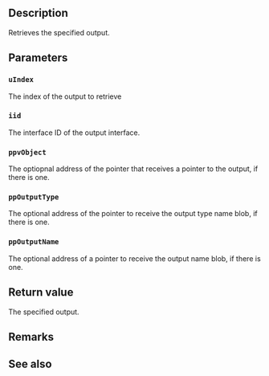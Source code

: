 ## Description

Retrieves the specified output.

## Parameters

### `uIndex`

The index of the output to retrieve

### `iid`

The interface ID of the output interface.

### `ppvObject`

The optiopnal address of the pointer that receives a pointer to the output, if there is one.

### `ppOutputType`

The optional address of the pointer to receive the output type name blob, if there is one.

### `ppOutputName`

The optional address of a pointer to receive the output name blob, if there is one.

## Return value

The specified output.

## Remarks

## See also